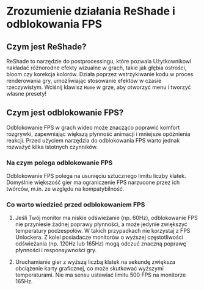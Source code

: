 [//]: # (Title: ReShade i odblokowanie FPS - Stella Mod Documentation)
[//]: # (Description: Dowiedz się, jak ReShade poprawia jakość grafiki w Genshin Impact oraz jak odblokowanie FPS zwiększa płynność rozgrywki. Poznaj zalety, ryzyka i praktyczne wskazówki dotyczące optymalizacji gry przy użyciu Stella Mod.)
[//]: # (Tags: ReShade Genshin Impact, Odblokowanie FPS Genshin, FPS Unlocker, Poprawa grafiki Genshin Impact, Optymalizacja gry, Płynniejsza rozgrywka, FPS boost, Frame rate unlocker, Mody Genshin Impact, Stella Mod Documentation)
[//]: # (Canonical: /genshin-stella-mod/docs?page=reshade-fpsunlocker)
[//]: # (Contributors: Sefinek)

# Zrozumienie działania ReShade i odblokowania FPS

## Czym jest ReShade? <!-- {#reshade} -->
ReShade to narzędzie do postprocessingu, które pozwala Użytkownikowi nakładać różnorodne efekty wizualne w grach, takie jak głębia ostrości, bloom czy korekcja kolorów.
Działa poprzez wstrzykiwanie kodu w proces renderowania gry, umożliwiając stosowanie efektów w czasie rzeczywistym.
Wciśnij klawisz `Home` w grze, aby otworzyć menu i tworzyć własne presety!

## Czym jest odblokowanie FPS? <!-- {#fps-unlocking} -->
Odblokowanie FPS w grach wideo może znacząco poprawić komfort rozgrywki, zapewniając większą płynność animacji i mniejsze opóźnienia reakcji.
Przed użyciem narzędzia do odblokowania FPS warto jednak rozważyć kilka istotnych czynników.

### Na czym polega odblokowanie FPS <!-- {#about-fps-unlocking} -->
Odblokowanie FPS polega na usunięciu sztucznego limitu liczby klatek.
Domyślnie większość gier ma ograniczenie FPS narzucone przez ich twórców, m.in. ze względu na kompatybilność.

### Co warto wiedzieć przed odblokowaniem FPS <!-- {#fps-unlocking-considerations} -->
1. Jeśli Twój monitor ma niskie odświeżanie (np. 60Hz), odblokowanie FPS nie przyniesie żadnej poprawy płynności, a może jedynie zwiększyć temperatury podzespołów. W takich przypadkach nie korzystaj z FPS Unlockera.
  Z kolei posiadacze monitorów o wyższej częstotliwości odświeżania (np. 120Hz lub 165Hz) mogą odczuć znaczną poprawę płynności i responsywności gry.

2. Uruchamianie gier z wyższą liczbą klatek na sekundę zwiększa obciążenie karty graficznej, co może skutkować wyższymi temperaturami. Nie ma sensu ustawiać limitu 500 FPS na monitorze 165Hz.
